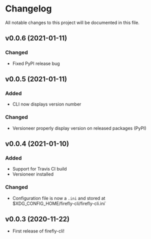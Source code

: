 # Changelog

All notable changes to this project will be documented in this file.

## v0.0.6 (2021-01-11)

### Changed
- Fixed PyPI release bug

## v0.0.5 (2021-01-11)

### Added

- CLI now displays version number

### Changed
- Versioneer properly display version on released packages (PyPI)

## v0.0.4 (2021-01-10)

### Added

- Support for Travis CI build
- Versioneer installed

### Changed

- Configuration file is now a `.ini` and stored at $XDG_CONFIG_HOME/firefly-cli/firefly-cli.ini`

## v0.0.3 (2020-11-22)

- First release of firefly-cli!